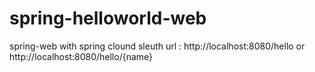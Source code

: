 # spring-helloworld-web
spring-web with spring clound sleuth
url : http://localhost:8080/hello or http://localhost:8080/hello/{name}
